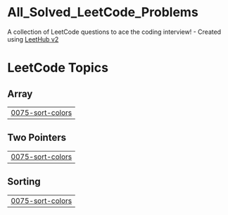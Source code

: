 # All_Solved_LeetCode_Problems
A collection of LeetCode questions to ace the coding interview! - Created using [LeetHub v2](https://github.com/arunbhardwaj/LeetHub-2.0)

<!---LeetCode Topics Start-->
# LeetCode Topics
## Array
|  |
| ------- |
| [0075-sort-colors](https://github.com/AshishNamdeo14/All_Solved_LeetCode_Problems/tree/master/0075-sort-colors) |
## Two Pointers
|  |
| ------- |
| [0075-sort-colors](https://github.com/AshishNamdeo14/All_Solved_LeetCode_Problems/tree/master/0075-sort-colors) |
## Sorting
|  |
| ------- |
| [0075-sort-colors](https://github.com/AshishNamdeo14/All_Solved_LeetCode_Problems/tree/master/0075-sort-colors) |
<!---LeetCode Topics End-->